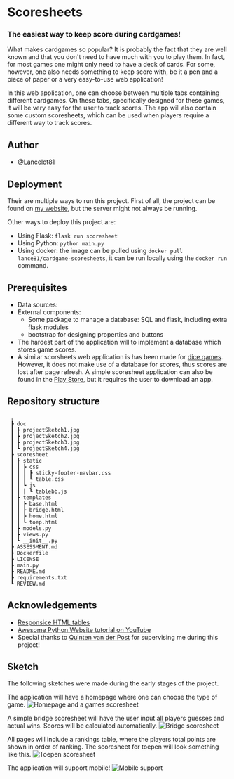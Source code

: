 # Scoresheets
### The easiest way to keep score during cardgames!

What makes cardgames so popular? It is probably the fact that they are well known and that you don't need to have much with you to play them.
In fact, for most games one might only need to have a deck of cards. For some, however, one also needs something to keep score with,
be it a pen and a piece of paper or a very easy-to-use web application!

In this web application, one can choose between multiple tabs containing different cardgames.
On these tabs, specifically designed for these games, it will be very easy for the user to track scores.
The app will also contain some custom scoresheets, which can be used when players require a different way to track scores.

## Author

- [@Lancelot81](https://www.github.com/Lancelot81)

## Deployment

Their are multiple ways to run this project. First of all, the project can be found on [my website](http://lanceop.northeurope.cloudapp.azure.com), but the server might not always be running.

Other ways to deploy this project are:
* Using Flask: `flask run scoresheet`
* Using Python: `python main.py`
* Using docker: the image can be pulled using `docker pull lance81/cardgame-scoresheets`, it can be run locally using the `docker run` command.


## Prerequisites

* Data sources:
* External components: 
    * Some package to manage a database: SQL and flask, including extra flask modules
    * bootstrap for designing properties and buttons
* The hardest part of the application will to implement a database which stores game scores.
* A similar scorsheets web application is has been made for [dice games](http://www.playonlinedicegames.com/scoresheet). However, it does not make use of a database for scores, thus scores are lost after page refresh. A simple scoresheet application can also be found in the [Play Store](https://play.google.com/store/apps/details?id=de.einedigitalewelt.spielblock&hl=nl&gl=US), but it requires the user to download an app.

## Repository structure
```
 .
 ┣ doc
 ┃ ┣ projectSketch1.jpg
 ┃ ┣ projectSketch2.jpg
 ┃ ┣ projectSketch3.jpg
 ┃ ┗ projectSketch4.jpg
 ┣ scoresheet
 ┃ ┣ static
 ┃ ┃ ┣ css
 ┃ ┃ ┃ ┣ sticky-footer-navbar.css
 ┃ ┃ ┃ ┗ table.css
 ┃ ┃ ┗ js
 ┃ ┃ ┃ ┗ tablebb.js
 ┃ ┣ templates
 ┃ ┃ ┣ base.html
 ┃ ┃ ┣ bridge.html
 ┃ ┃ ┣ home.html
 ┃ ┃ ┗ toep.html
 ┃ ┣ models.py
 ┃ ┣ views.py
 ┃ ┗ __init__.py
 ┣ ASSESSMENT.md
 ┣ Dockerfile
 ┣ LICENSE
 ┣ main.py
 ┣ README.md
 ┣ requirements.txt
 ┗ REVIEW.md
```

## Acknowledgements

 - [Responsice HTML tables](https://www.redips.net/javascript/adding-table-rows-and-columns/)
 - [Awesome Python Website tutorial on YouTube](https://www.youtube.com/watch?v=dam0GPOAvVI&t=4262s&ab_channel=TechWithTim)
 - Special thanks to [Quinten van der Post](https://github.com/Qvdpost) for supervising me during this project!


## Sketch

The following sketches were made during the early stages of the project.

The application will have a homepage where one can choose the type of game.
![Homepage and a games scoresheet](doc/projectSketch1.jpg)

A simple bridge scoresheet will have the user input all players guesses and actual wins. Scores will be calculated automatically.
![Bridge scoresheet](doc/projectSketch2.jpg)

All pages will include a rankings table, where the players total points are shown in order of ranking. The scoresheet for toepen will look something like this.
![Toepen scoresheet](doc/projectSketch3.jpg)

The application will support mobile!
![Mobile support](doc/projectSketch4.jpg)

